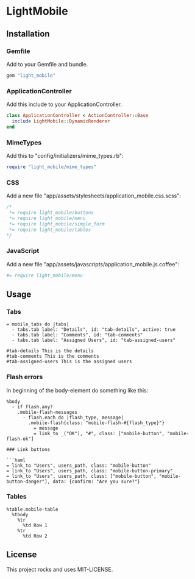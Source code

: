 # LightMobile

## Installation


### Gemfile

Add to your Gemfile and bundle.

```ruby
gem "light_mobile"
```

### ApplicationController

Add this include to your ApplicationController.

```ruby
class ApplicationController < ActionController::Base
  include LightMobile::DynamicRenderer
end
```

### MimeTypes

Add this to "config/initializers/mime_types.rb":

```ruby
require "light_mobile/mime_types"
```

### CSS

Add a new file "app/assets/stylesheets/application_mobile.css.scss":

```scss
/*
 *= require light_mobile/buttons
 *= require light_mobile/menu
 *= require light_mobile/simple_form
 *= require light_mobile/tables
*/
```

### JavaScript

Add a new file "app/assets/javascripts/application_mobile.js.coffee":
```coffee
#= require light_mobile/menu
```

## Usage

### Tabs

```haml
= mobile_tabs do |tabs|
  - tabs.tab label: "Details", id: "tab-details", active: true
  - tabs.tab label: "Comments", id: "tab-comments"
  - tabs.tab label: "Assigned Users", id: "tab-assigned-users"

#tab-details This is the details
#tab-comments This is the comments
#tab-assigned-users This is the assigned users
```

### Flash errors

In beginning of the body-element do something like this:
```haml
%body
  - if flash.any?
    .mobile-flash-messages
      - flash.each do |flash_type, message|
        .mobile-flash{class: "mobile-flash-#{flash_type}"}
          = message
          = link_to _("OK"), "#", class: ["mobile-button", "mobile-flash-ok"]

### Link buttons

```haml
= link_to "Users", users_path, class: "mobile-button"
= link_to "Users", users_path, class: "mobile-button-primary"
= link_to "Users", users_path, class: ["mobile-button", "mobile-button-danger"], data: {confirm: "Are you sure?"}
```

### Tables

```haml
%table.mobile-table
  %tbody
    %tr
      %td Row 1
    %tr
      %td Row 2
```

## License

This project rocks and uses MIT-LICENSE.
